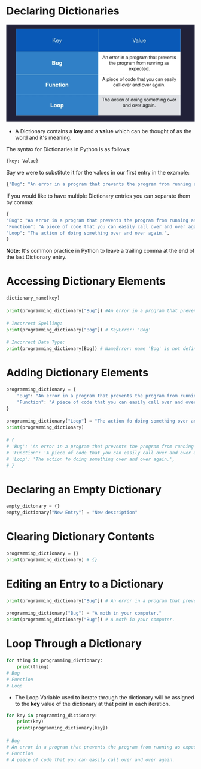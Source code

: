 # Declaring Dictionaries

![](Pictures/Dictionaries%20Image%20Example.png)

- A Dictionary contains a **key** and a **value** which can be thought of as the word and it's meaning.

The syntax for Dictionaries in Python is as follows:

```python
{key: Value}
```

Say we were to substitute it for the values in our first entry in the example:

```python
{"Bug": "An error in a program that prevents the program from running as expected."}
```

If you would like to have multiple Dictionary entries you can separate them by comma:

```Python
{
"Bug": "An error in a program that prevents the program from running as expected.",
"Function": "A piece of code that you can easily call over and over again.",
"Loop": "The action of doing something over and over again.",
}
```

**Note:** It's common practice in Python to leave a trailing comma at the end of the last Dictionary entry.
# Accessing Dictionary Elements

```python
dictionary_name[key]

print(programming_dictionary["Bug"]) #An error in a program that prevents the program from running as expected.

# Incorrect Spelling:
print(programming_dictionary["Bog"]) # KeyError: 'Bog'

# Incorrect Data Type:
print(programming_dictionary[Bog]) # NameError: name 'Bog' is not defined

```
# Adding Dictionary Elements

```python
programming_dictionary = {
    "Bug": "An error in a program that prevents the program from running as expected.",
    "Function": "A piece of code that you can easily call over and over again.",
}

programming_dictionary["Loop"] = "The action fo doing something over and over again."
print(programming_dictionary)

# {
# 'Bug': 'An error in a program that prevents the program from running as expected.', 
# 'Function': 'A piece of code that you can easily call over and over again.',
# 'Loop': 'The action fo doing something over and over again.',
# }
```
# Declaring an Empty Dictionary

```python
empty_dictonary = {}
empty_dictionary["New Entry"] = "New description"
```
# Clearing Dictionary Contents

```python
programming_dictionary = {}
print(programming_dictionary) # {}
```
# Editing an Entry to a Dictionary

```python
print(programming_dictionary["Bug"]) # An error in a program that prevents the program from running as expected.

programming_dictionary["Bug"] = "A moth in your computer."
print(programming_dictionary["Bug"]) # A moth in your computer.
```
# Loop Through a Dictionary

```python
for thing in programming_dictionary:
	print(thing)
# Bug
# Function
# Loop
```

- The Loop Variable used to iterate through the dictionary will be assigned to the **key** value of the dictionary at that point in each iteration. 

```python
for key in programming_dictionary:
	print(key)
	print(programming_dictionary[key])

# Bug
# An error in a program that prevents the program from running as expected.
# Function
# A piece of code that you can easily call over and over again.
```